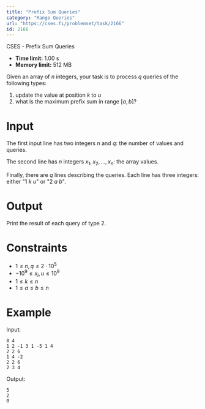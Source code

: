 ```yaml
---
title: "Prefix Sum Queries"
category: "Range Queries"
url: "https://cses.fi/problemset/task/2166"
id: 2166
---
```


CSES - Prefix Sum Queries

  * **Time limit:** 1.00 s
  * **Memory limit:** 512 MB

Given an array of $n$ integers, your task is to process $q$ queries of the
following types:

  1. update the value at position $k$ to $u$
  2. what is the maximum prefix sum in range $[a,b]$?

# Input

The first input line has two integers $n$ and $q$: the number of values and
queries.

The second line has $n$ integers $x_1,x_2,\dots,x_n$: the array values.

Finally, there are $q$ lines describing the queries. Each line has three
integers: either "$1$ $k$ $u$" or "$2$ $a$ $b$".

# Output

Print the result of each query of type 2.

# Constraints

  * $1 \le n,q \le 2 \cdot 10^5$
  * $-10^9 \le x_i, u \le 10^9$
  * $1 \le k \le n$
  * $1 \le a \le b \le n$

# Example

Input:

    
    
    8 4
    1 2 -1 3 1 -5 1 4
    2 2 6
    1 4 -2
    2 2 6
    2 3 4
    

Output:

    
    
    5
    2
    0
    

